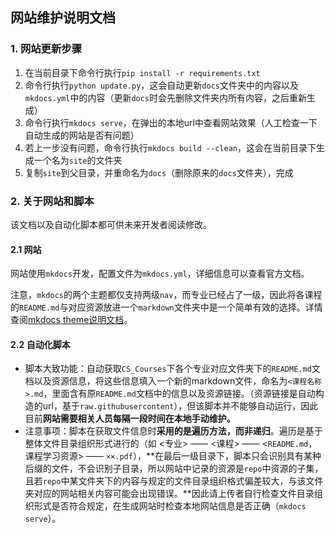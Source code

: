 ## 网站维护说明文档

### 1. 网站更新步骤

1. 在当前目录下命令行执行`pip install -r requirements.txt`
2. 命令行执行`python update.py`，这会自动更新`docs`文件夹中的内容以及`mkdocs.yml`中的内容（更新`docs`时会先删除文件夹内所有内容，之后重新生成）
3. 命令行执行`mkdocs serve`，在弹出的本地url中查看网站效果（人工检查一下自动生成的网站是否有问题）
4. 若上一步没有问题，命令行执行`mkdocs build --clean`，这会在当前目录下生成一个名为`site`的文件夹
5. 复制`site`到父目录，并重命名为`docs`（删除原来的`docs`文件夹），完成

### 2. 关于网站和脚本

该文档以及自动化脚本都可供未来开发者阅读修改。

#### 2.1 网站

网站使用`mkdocs`开发，配置文件为`mkdocs.yml`，详细信息可以查看官方文档。

注意，`mkdocs`的两个主题都仅支持两级`nav`，而专业已经占了一级，因此将各课程的`README.md`与对应资源放进一个`markdown`文件夹中是一个简单有效的选择。详情查阅[mkdocs theme说明文档](https://www.mkdocs.org/user-guide/choosing-your-theme/)。

#### 2.2 自动化脚本

- 脚本大致功能：自动获取`CS_Courses`下各个专业对应文件夹下的`README.md`文档以及资源信息，将这些信息填入一个新的markdown文件，命名为`<课程名称>.md`，里面含有原`README.md`文档中的信息以及资源链接。（资源链接是自动构造的url，基于`raw.githubusercontent`），但该脚本并不能够自动运行，因此目前**网站需要相关人员每隔一段时间在本地手动维护。**
- 注意事项：脚本在获取文件信息时**采用的是遍历方法，而非递归**。遍历是基于整体文件目录组织形式进行的（如 <专业> —— <课程> —— <`README.md`，课程学习资源> —— `××.pdf`），**在最后一级目录下，脚本只会识别具有某种后缀的文件，不会识别子目录，所以网站中记录的资源是`repo`中资源的子集，且若`repo`中某文件夹下的内容与规定的文件目录组织格式偏差较大，与该文件夹对应的网站相关内容可能会出现错误。**因此请上传者自行检查文件目录组织形式是否符合规定，在生成网站时检查本地网站信息是否正确（`mkdocs serve`）。

